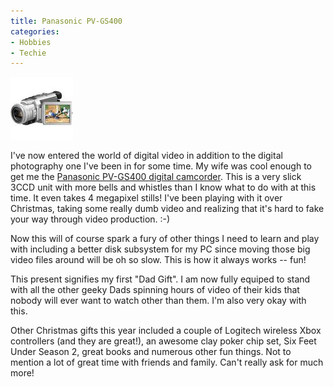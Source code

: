 ```yaml
---
title: Panasonic PV-GS400
categories:
- Hobbies
- Techie
---
```


[![](/assets/posts/2004/r_gs400.jpg)](http://www2.panasonic.com/webapp/wcs/stores/servlet/vModelDetail?displayTab=O&storeId=11251&catalogId=11005&itemId=70622&catGroupId=17171&modelNo=PV-GS400&surfModel=PV-GS400)


I've now entered the world of digital video in addition to the digital photography one I've been in for some time. My wife was cool enough to get me the [Panasonic PV-GS400 digital camcorder](http://www2.panasonic.com/webapp/wcs/stores/servlet/vModelDetail?displayTab=O&storeId=11251&catalogId=11005&itemId=70622&catGroupId=17171&modelNo=PV-GS400&surfModel=PV-GS400). This is a very slick 3CCD unit with more bells and whistles than I know what to do with at this time. It even takes 4 megapixel stills! I've been playing with it over Christmas, taking some really dumb video and realizing that it's hard to fake your way through video production. :-)

Now this will of course spark a fury of other things I need to learn and play with including a better disk subsystem for my PC since moving those big video files around will be oh so slow. This is how it always works -- fun!

This present signifies my first "Dad Gift". I am now fully equiped to stand with all the other geeky Dads spinning hours of video of their kids that nobody will ever want to watch other than them. I'm also very okay with this.

Other Christmas gifts this year included a couple of Logitech wireless Xbox controllers (and they are great!), an awesome clay poker chip set, Six Feet Under Season 2, great books and numerous other fun things. Not to mention a lot of great time with friends and family. Can't really ask for much more!
